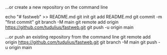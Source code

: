 …or create a new repository on the command line

echo "# fastweb" >> README.md
git init
git add README.md
git commit -m "first commit"
git branch -M main
git remote add origin https://github.com/tudulius/fastweb.git
git push -u origin main

…or push an existing repository from the command line
git remote add origin https://github.com/tudulius/fastweb.git
git branch -M main
git push -u origin main
